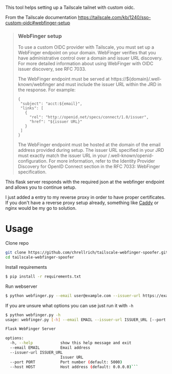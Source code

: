 This tool helps setting up a Tailscale tailnet with custom oidc.

From the Tailscale documentation https://tailscale.com/kb/1240/sso-custom-oidc#webfinger-setup

> ### WebFinger setup
>
> To use a custom OIDC provider with Tailscale, you must set up a WebFinger endpoint on your domain. WebFinger verifies that you have administrative control over a domain and issuer URL discovery. For more detailed information about using WebFinger with OIDC issuer discovery, see RFC 7033.
> 
> The WebFinger endpoint must be served at https://${domain}/.well-known/webfinger and must include the issuer URL within the JRD in the response. For example:
> ```
> {
>  "subject": "acct:${email}",
>  "links": [
>    {
>      "rel": "http://openid.net/specs/connect/1.0/issuer",
>      "href": "${issuer URL}"
>    }
>  ]
>}
> ```
> The WebFinger endpoint must be hosted at the domain of the email address provided during setup. The issuer URL specified in your JRD must exactly match the issuer URL in your /.well-known/openid-configuration. For more information, refer to the Identity Provider Discovery for OpenID Connect section in the RFC 7033: WebFinger specification.

This flask server responds with the required json at the webfinger endpoint and allows you to continue setup.

I just added a entry to my reverse proxy in order to have proper certificates.
If you don't have a reverse proxy setup already, something like [Caddy](https://github.com/caddyserver/caddy) or nginx would be my go to solution.

# Usage
Clone repo
```bash
git clone https://github.com/chrellrich/tailscale-webfinger-spoofer.git
cd tailscale-webfinger-spoofer
```
Install requirements
```bash
$ pip install -r requirements.txt
```
Run webserver
```bash
$ python webfinger.py --email user@example.com --issuer-url https://example.com/auth
```
If you are unsure what options you can use just run it with `-h`
```bash
$ python webfinger.py -h
usage: webfinger.py [-h] --email EMAIL --issuer-url ISSUER_URL [--port PORT] [--host HOST]

Flask WebFinger Server

options:
  -h, --help            show this help message and exit
  --email EMAIL         Email address
  --issuer-url ISSUER_URL
                        Issuer URL
  --port PORT           Port number (default: 5000)
  --host HOST           Host address (default: 0.0.0.0)```
